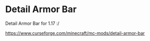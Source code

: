 # Detail Armor Bar
Detail Armor Bar for 1.17 :/

https://www.curseforge.com/minecraft/mc-mods/detail-armor-bar